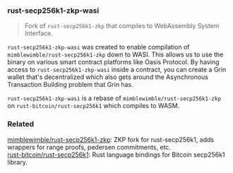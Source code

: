 ### rust-secp256k1-zkp-wasi
> Fork of `rust-secp256k1-zkp` that compiles to WebAssembly System Interface.

`rust-secp256k1-zkp-wasi` was created to enable compilation of `mimblewimble/rust-secp256k1-zkp` down to WASI. This allows us to use the binary on various smart contract platforms like Oasis Protocol. By having access to `rust-secp256k1-zkp-wasi` inside a contract, you can create a Grin wallet that's decentralized which also gets around the Asynchronous Transaction Building problem that Grin has.

`rust-secp256k1-zkp-wasi` is a rebase of `mimblewimble/rust-secp256k1-zkp` on `rust-bitcoin/rust-secp256k1` which compiles to WASM.

### Related

[mimblewimble/rust-secp256k1-zkp](https://github.com/mimblewimble/rust-secp256k1-zkp): ZKP fork for rust-secp256k1, adds wrappers for range proofs, pedersen commitments, etc.  
[rust-bitcoin/rust-secp256k1](https://github.com/rust-bitcoin/rust-secp256k1): Rust language bindings for Bitcoin secp256k1 library.

